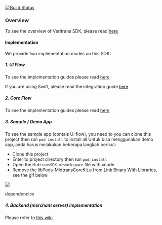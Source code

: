 [![Build Status](https://travis-ci.org/veritrans/Veritrans-ios-sdk.svg?branch=development)](https://travis-ci.org/veritrans/Veritrans-ios-sdk)

### Overview
To see the overview of Veritrans SDK, please read [here](https://github.com/veritrans/Veritrans-ios-sdk/wiki/Getting-started-with-the-Veritrans-SDK)

#### Implementation

We provide two implementation modes on this SDK:

##### 1. UI Flow
To see the implementation guides please read [here](https://github.com/veritrans/Veritrans-ios-sdk/blob/master/MidtransKit/code_usage.md)

If you are using Swift, please read the integration guide [here](https://github.com/veritrans/Veritrans-ios-sdk/blob/master/MidtransKit/code_usage_swift.md)

##### 2. Core Flow
To see the implementation guides please read [here](https://github.com/veritrans/Veritrans-ios-sdk/blob/master/MidtransCoreKit/code_usage.md)

##### 3. Sample / Demo App
To see the sample app (contais UI flow), you need to  you can clone this project then run `pod install` to install all
Untuk bisa menggunakan demo app, anda harus melakukan beberapa langkah berikut:

* Clone this project
* Enter to project directory then run `pod install`
* Open the `MidtransSDK.xcworkspace` file with xcode
* Remove the libPods-MidtransCoreKit.a from Link Binary With Libraries, see the gif below

![](http://i.giphy.com/3o7TKq2rYKO95UB9kc.gif)

dependencies
##### 4. Backend (merchant server) implementation
Please refer to [this wiki](https://github.com/veritrans/veritrans-android/wiki/Implementation-for-Merchant-Server)
